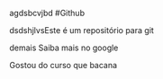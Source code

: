 agdsbcvjbd #Github

dsdshjlvsEste é um repositório para git

demais Saiba mais no google

Gostou do curso que bacana
